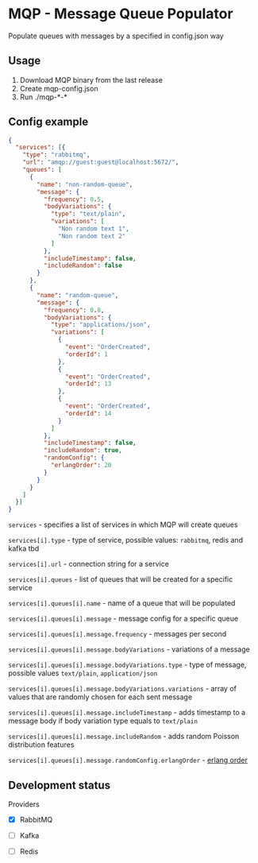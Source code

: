 # MQP - Message Queue Populator

Populate queues with messages by a specified in
config.json way

## Usage
1. Download MQP binary from the last release
2. Create mqp-config.json
3. Run ./mqp-\*-\*

## Config example

```json
{
  "services": [{
    "type": "rabbitmq",
    "url": "amqp://guest:guest@localhost:5672/",
    "queues": [
      {
        "name": "non-random-queue",
        "message": {
          "frequency": 0.5,
          "bodyVariations": {
            "type": "text/plain",
            "variations": [
              "Non random text 1",
              "Non random text 2"
            ]
          },
          "includeTimestamp": false,
          "includeRandom": false
        }
      },
      {
        "name": "random-queue",
        "message": {
          "frequency": 0.8,
          "bodyVariations": {
            "type": "applications/json",
            "variations": [
              {
                "event": "OrderCreated",
                "orderId": 1
              },
              {
                "event": "OrderCreated",
                "orderId": 13
              },
              {
                "event": "OrderCreated",
                "orderId": 14
              }
            ]
          },
          "includeTimestamp": false,
          "includeRandom": true,
          "randomConfig": {
            "erlangOrder": 20
          }
        }
      }
    ]
  }]
}
```
`services` - specifies a list of services in which MQP will 
create queues

`services[i].type` - type of service, possible values: `rabbitmq`, redis and kafka tbd

`services[i].url` - connection string for a service

`services[i].queues` - list of queues that will be created for a 
specific service

`services[i].queues[i].name` - name of a queue that will be populated

`services[i].queues[i].message` - message config for a specific queue

`services[i].queues[i].message.frequency` - messages per second

`services[i].queues[i].message.bodyVariations` - variations of a message

`services[i].queues[i].message.bodyVariations.type` - type of message, possible values `text/plain`, `application/json`

`services[i].queues[i].message.bodyVariations.variations` - array of values that are randomly chosen for each sent message

`services[i].queues[i].message.includeTimestamp` - adds timestamp to a message body if body variation type equals to `text/plain`

`services[i].queues[i].message.includeRandom` - adds random Poisson distribution features

`services[i].queues[i].message.randomConfig.erlangOrder` - [erlang order](https://en.wikipedia.org/wiki/Erlang_distribution)

## Development status

Providers
- [X] RabbitMQ
- [ ] Kafka
- [ ] Redis

